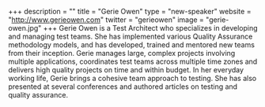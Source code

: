 +++
description = ""
title = "Gerie Owen"
type = "new-speaker"
website = "http://www.gerieowen.com"
twitter = "gerieowen"
image = "gerie-owen.jpg"
+++
Gerie Owen is a Test Architect who specializes in developing and managing test
teams. She has implemented various Quality Assurance methodology models, and
has developed, trained and mentored new teams from their inception. Gerie
manages large, complex projects involving multiple applications, coordinates
test teams across multiple time zones and delivers high quality projects on
time and within budget. In her everyday working life, Gerie brings a cohesive
team approach to testing. She has also presented at several conferences and
authored articles on testing and quality assurance.